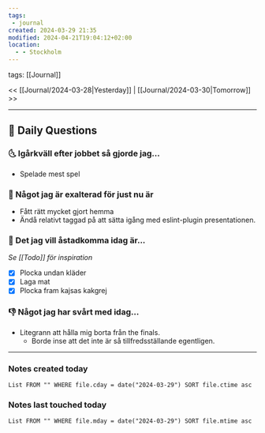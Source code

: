 ```yaml
---
tags:
 - journal
created: 2024-03-29 21:35
modified: 2024-04-21T19:04:12+02:00
location:
  - - Stockholm
---
```

tags: [[Journal]] 

<< [[Journal/2024-03-28|Yesterday]] | [[Journal/2024-03-30|Tomorrow]] >>

---
## 📅 Daily Questions
### 🌜 Igårkväll efter jobbet så gjorde jag...
- Spelade mest spel

### 🙌 Något jag är exalterad för just nu är
- Fått rätt mycket gjort hemma
- Ändå relativt taggad på att sätta igång med eslint-plugin presentationen.

### 🚀 Det jag vill åstadkomma idag är...
_Se [[Todo]] för inspiration_
- [x] Plocka undan kläder
- [x] Laga mat
- [x] Plocka fram kajsas kakgrej

### 👎 Något jag har svårt med idag...
- Litegrann att hålla mig borta från the finals.
	- Borde inse att det inte är så tillfredsställande egentligen.
---
### Notes created today
```dataview
List FROM "" WHERE file.cday = date("2024-03-29") SORT file.ctime asc
```
### Notes last touched today
```dataview
List FROM "" WHERE file.mday = date("2024-03-29") SORT file.mtime asc
```